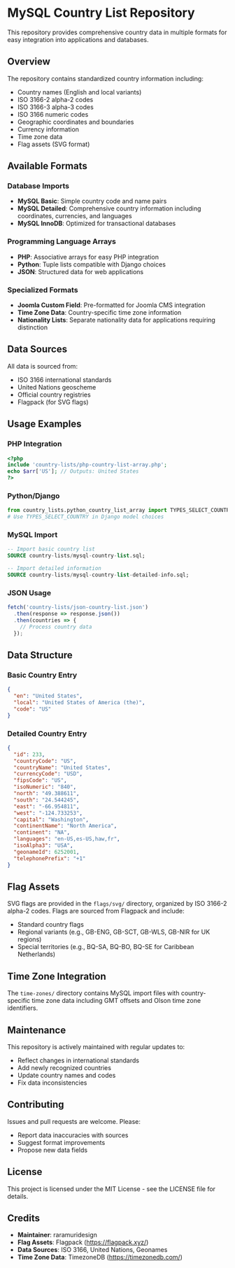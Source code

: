# MySQL Country List Repository

This repository provides comprehensive country data in multiple formats for easy integration into applications and databases.

## Overview

The repository contains standardized country information including:
- Country names (English and local variants)
- ISO 3166-2 alpha-2 codes
- ISO 3166-3 alpha-3 codes
- ISO 3166 numeric codes
- Geographic coordinates and boundaries
- Currency information
- Time zone data
- Flag assets (SVG format)

## Available Formats

### Database Imports
- **MySQL Basic**: Simple country code and name pairs
- **MySQL Detailed**: Comprehensive country information including coordinates, currencies, and languages
- **MySQL InnoDB**: Optimized for transactional databases

### Programming Language Arrays
- **PHP**: Associative arrays for easy PHP integration
- **Python**: Tuple lists compatible with Django choices
- **JSON**: Structured data for web applications

### Specialized Formats
- **Joomla Custom Field**: Pre-formatted for Joomla CMS integration
- **Time Zone Data**: Country-specific time zone information
- **Nationality Lists**: Separate nationality data for applications requiring distinction

## Data Sources

All data is sourced from:
- ISO 3166 international standards
- United Nations geoscheme
- Official country registries
- Flagpack (for SVG flags)

## Usage Examples

### PHP Integration
```php
<?php
include 'country-lists/php-country-list-array.php';
echo $arr['US']; // Outputs: United States
?>
```

### Python/Django
```python
from country_lists.python_country_list_array import TYPES_SELECT_COUNTRY
# Use TYPES_SELECT_COUNTRY in Django model choices
```

### MySQL Import
```sql
-- Import basic country list
SOURCE country-lists/mysql-country-list.sql;

-- Import detailed information
SOURCE country-lists/mysql-country-list-detailed-info.sql;
```

### JSON Usage
```javascript
fetch('country-lists/json-country-list.json')
  .then(response => response.json())
  .then(countries => {
    // Process country data
  });
```

## Data Structure

### Basic Country Entry
```json
{
  "en": "United States",
  "local": "United States of America (the)",
  "code": "US"
}
```

### Detailed Country Entry
```json
{
  "id": 233,
  "countryCode": "US",
  "countryName": "United States",
  "currencyCode": "USD",
  "fipsCode": "US",
  "isoNumeric": "840",
  "north": "49.388611",
  "south": "24.544245",
  "east": "-66.954811",
  "west": "-124.733253",
  "capital": "Washington",
  "continentName": "North America",
  "continent": "NA",
  "languages": "en-US,es-US,haw,fr",
  "isoAlpha3": "USA",
  "geonameId": 6252001,
  "telephonePrefix": "+1"
}
```

## Flag Assets

SVG flags are provided in the `flags/svg/` directory, organized by ISO 3166-2 alpha-2 codes. Flags are sourced from Flagpack and include:

- Standard country flags
- Regional variants (e.g., GB-ENG, GB-SCT, GB-WLS, GB-NIR for UK regions)
- Special territories (e.g., BQ-SA, BQ-BO, BQ-SE for Caribbean Netherlands)

## Time Zone Integration

The `time-zones/` directory contains MySQL import files with country-specific time zone data including GMT offsets and Olson time zone identifiers.

## Maintenance

This repository is actively maintained with regular updates to:
- Reflect changes in international standards
- Add newly recognized countries
- Update country names and codes
- Fix data inconsistencies

## Contributing

Issues and pull requests are welcome. Please:
- Report data inaccuracies with sources
- Suggest format improvements
- Propose new data fields

## License

This project is licensed under the MIT License - see the LICENSE file for details.

## Credits

- **Maintainer**: raramuridesign
- **Flag Assets**: Flagpack (https://flagpack.xyz/)
- **Data Sources**: ISO 3166, United Nations, Geonames
- **Time Zone Data**: TimezoneDB (https://timezonedb.com/)
